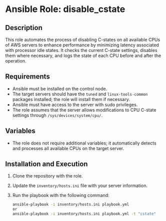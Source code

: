 # Ansible Role: disable_cstate

## Description
This role automates the process of disabling C-states on all available CPUs of AWS servers to enhance performance by minimizing latency associated with processor idle states. It checks the current C-state settings, disables them where necessary, and logs the state of each CPU before and after the operation.

## Requirements
- Ansible must be installed on the control node.
- The target servers should have the `tuned` and `linux-tools-common` packages installed; the role will install them if necessary.
- Ansible must have access to the server with sudo privileges.
- The role assumes that the server allows modifications to CPU C-state settings through `/sys/devices/system/cpu/`.

## Variables
- The role does not require additional variables; it automatically detects and processes all available CPUs on the target server.

## Installation and Execution
1. Clone the repository with the role.
2. Update the `inventory/hosts.ini` file with your server information.
3. Run the playbook with the following command:

   ```bash
   ansible-playbook -i inventory/hosts.ini playbook.yml
   or 
   ansible-playbook -i inventory/hosts.ini playbook.yml -t "cstate"

